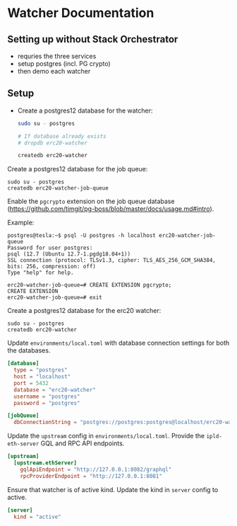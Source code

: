 # Watcher Documentation

## Setting up without Stack Orchestrator

- requries the three services
- setup postgres (incl. PG crypto)
- then demo each watcher

## Setup

* Create a postgres12 database for the watcher:

  ```bash
  sudo su - postgres

  # If database already exists
  # dropdb erc20-watcher

  createdb erc20-watcher
  ```

Create a postgres12 database for the job queue:

```
sudo su - postgres
createdb erc20-watcher-job-queue
```

Enable the `pgcrypto` extension on the job queue database (https://github.com/timgit/pg-boss/blob/master/docs/usage.md#intro).

Example:

```
postgres@tesla:~$ psql -U postgres -h localhost erc20-watcher-job-queue
Password for user postgres:
psql (12.7 (Ubuntu 12.7-1.pgdg18.04+1))
SSL connection (protocol: TLSv1.3, cipher: TLS_AES_256_GCM_SHA384, bits: 256, compression: off)
Type "help" for help.

erc20-watcher-job-queue=# CREATE EXTENSION pgcrypto;
CREATE EXTENSION
erc20-watcher-job-queue=# exit
```

Create a postgres12 database for the erc20 watcher:

```
sudo su - postgres
createdb erc20-watcher
```

Update `environments/local.toml` with database connection settings for both the databases.
```toml
[database]
  type = "postgres"
  host = "localhost"
  port = 5432
  database = "erc20-watcher"
  username = "postgres"
  password = "postgres"

[jobQueue]
  dbConnectionString = "postgres://postgres:postgres@localhost/erc20-watcher-job-queue"
```

Update the `upstream` config in `environments/local.toml`. Provide the `ipld-eth-server` GQL and RPC API endpoints.
```toml
[upstream]
  [upstream.ethServer]
    gqlApiEndpoint = "http://127.0.0.1:8082/graphql"
    rpcProviderEndpoint = "http://127.0.0.1:8081"
```

Ensure that watcher is of active kind. Update the kind in `server` config to active.
```toml
[server]
  kind = "active"
```
 
